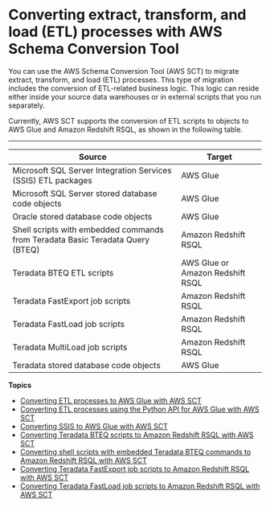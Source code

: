 # Converting extract, transform, and load \(ETL\) processes with AWS Schema Conversion Tool<a name="CHAP-converting-etl"></a>

You can use the AWS Schema Conversion Tool \(AWS SCT\) to migrate extract, transform, and load \(ETL\) processes\. This type of migration includes the conversion of ETL\-related business logic\. This logic can reside either inside your source data warehouses or in external scripts that you run separately\.  

Currently, AWS SCT supports the conversion of ETL scripts to objects to AWS Glue and Amazon Redshift RSQL, as shown in the following table\.


****  

| Source | Target | 
| --- | --- | 
| Microsoft SQL Server Integration Services \(SSIS\) ETL packages | AWS Glue | 
| Microsoft SQL Server stored database code objects | AWS Glue | 
| Oracle stored database code objects | AWS Glue | 
| Shell scripts with embedded commands from Teradata Basic Teradata Query \(BTEQ\)  | Amazon Redshift RSQL | 
| Teradata BTEQ ETL scripts | AWS Glue or Amazon Redshift RSQL | 
| Teradata FastExport job scripts | Amazon Redshift RSQL | 
| Teradata FastLoad job scripts | Amazon Redshift RSQL | 
| Teradata MultiLoad job scripts | Amazon Redshift RSQL | 
| Teradata stored database code objects | AWS Glue | 

**Topics**
+ [Converting ETL processes to AWS Glue with AWS SCT](CHAP-converting-aws-glue-ui-process.md)
+ [Converting ETL processes using the Python API for AWS Glue with AWS SCT](CHAP-converting-aws-glue-api-process.md)
+ [Converting SSIS to AWS Glue with AWS SCT](CHAP-converting-aws-glue-ssis.md)
+ [Converting Teradata BTEQ scripts to Amazon Redshift RSQL with AWS SCT](CHAP-converting-bteq-rsql.md)
+ [Converting shell scripts with embedded Teradata BTEQ commands to Amazon Redshift RSQL with AWS SCT](CHAP-converting-shell-rsql.md)
+ [Converting Teradata FastExport job scripts to Amazon Redshift RSQL with AWS SCT](CHAP-converting-fastexport-rsql.md)
+ [Converting Teradata FastLoad job scripts to Amazon Redshift RSQL with AWS SCT](CHAP-converting-fastload-rsql.md)